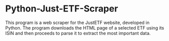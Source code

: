 # Python-Just-ETF-Scraper
This program is a web scraper for the JustETF website, developed in Python. The program downloads the HTML page of a selected ETF using its ISIN and then proceeds to parse it to extract the most important data.
